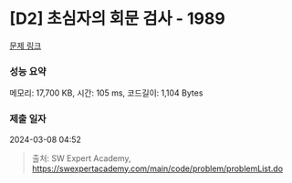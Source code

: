 # [D2] 초심자의 회문 검사 - 1989 

[문제 링크](https://swexpertacademy.com/main/code/problem/problemDetail.do?contestProbId=AV5PyTLqAf4DFAUq) 

### 성능 요약

메모리: 17,700 KB, 시간: 105 ms, 코드길이: 1,104 Bytes

### 제출 일자

2024-03-08 04:52



> 출처: SW Expert Academy, https://swexpertacademy.com/main/code/problem/problemList.do